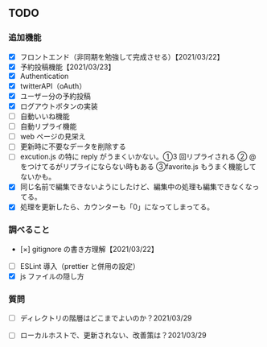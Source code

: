 ## TODO

### 追加機能

- [x] フロントエンド（非同期を勉強して完成させる）【2021/03/22】
- [x] 予約投稿機能【2021/03/23】
- [x] Authentication
- [x] twitterAPI（oAuth）
- [x] ユーザー分の予約投稿
- [x] ログアウトボタンの実装
- [ ] 自動いいね機能
- [ ] 自動リプライ機能
- [ ] web ページの見栄え
- [ ] 更新時に不要なデータを削除する
- [ ] excution.js の特に reply がうまくいかない。①3 回リプライされる ② @ をつけてるがリプライにならない時もある ③favorite.js もうまく機能してないかも。
- [x] 同じ名前で編集できないようにしたけど、編集中の処理も編集できなくなってる。
- [x] 処理を更新したら、カウンターも「0」になってしまってる。

### 調べること

- [×] gitignore の書き方理解【2021/03/22】
- [ ] ESLint 導入（prettier と併用の設定）
- [x] js ファイルの隠し方

### 質問

- [ ] ディレクトリの階層はどこまでよいのか？2021/03/29
- [ ] ローカルホストで、更新されない、改善策は？2021/03/29



